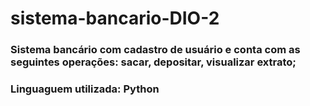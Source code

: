 # sistema-bancario-DIO-2
### Sistema bancário com cadastro de usuário e conta com as seguintes operações: sacar, depositar, visualizar extrato;
### Linguaguem utilizada: Python